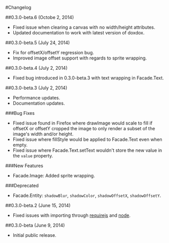 #Changelog

##0.3.0-beta.6 (Octobe 2, 2014)

- Fixed issue when clearing a canvas with no width/height attributes.
- Updated documentation to work with latest version of doxdox.

##0.3.0-beta.5 (July 24, 2014)

- Fix for offsetX/offsetY regression bug.
- Improved image offset support with regards to sprite wrapping.

##0.3.0-beta.4 (July 2, 2014)

- Fixed bug introduced in 0.3.0-beta.3 with text wrapping in Facade.Text.

##0.3.0-beta.3 (July 2, 2014)

- Performance updates.
- Documentation updates.

###Bug Fixes

- Fixed issue found in Firefox where drawImage would scale to fill if offsetX or offsetY cropped the image to only render a subset of the image's width and/or height.
- Fixed issue where fillStyle would be applied to Facade.Text even when empty.
- Fixed issue where Facade.Text.setText wouldn't store the new value in the `value` property.

###New Features

- Facade.Image: Added sprite wrapping.

###Deprecated

- Facade.Entity: `shadowBlur`, `shadowColor`, `shadowOffsetX`, `shadowOffsetY`.

##0.3.0-beta.2 (June 15, 2014)

- Fixed issues with importing through [requirejs](http://requirejs.org/) and [node](http://nodejs.org/).

##0.3.0-beta (June 9, 2014)

- Initial public release.

